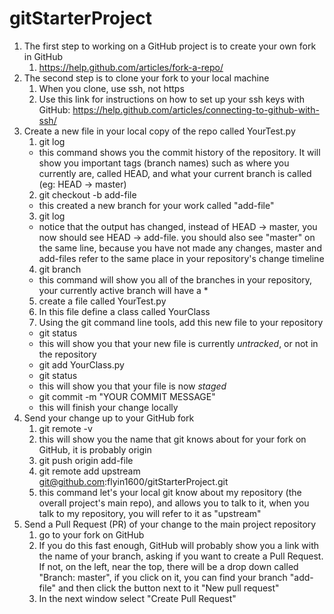 # gitStarterProject

1. The first step to working on a GitHub project is to create your own fork in GitHub
   1. https://help.github.com/articles/fork-a-repo/
2. The second step is to clone your fork to your local machine
   1. When you clone, use ssh, not https
   2. Use this link for instructions on how to set up your ssh keys with GitHub: https://help.github.com/articles/connecting-to-github-with-ssh/
3. Create a new file in your local copy of the repo called YourTest.py
   1. git log
     * this command shows you the commit history of the repository. It will show you important tags (branch names) such as where you currently are, called HEAD, and what your current branch is called (eg: HEAD -> master)
   2. git checkout -b add-file
     * this created a new branch for your work called "add-file"
   3. git log
     * notice that the output has changed, instead of HEAD -> master, you now should see HEAD -> add-file.  you should also see "master" on the same line, because you have not made any changes, master and add-files refer to the same place in your repository's change timeline
   4. git branch
     * this command will show you all of the branches in your repository, your currently active branch will have a *
   5. create a file called YourTest.py
   6. In this file define a class called YourClass
   7. Using the git command line tools, add this new file to your repository
     * git status
      - this will show you that your new file is currently *untracked*, or not in the repository
     * git add YourClass.py
     * git status
      - this will show you that your file is now *staged*
     * git commit -m "YOUR COMMIT MESSAGE"
      - this will finish your change locally
4. Send your change up to your GitHub fork
   1. git remote -v
     1. this will show you the name that git knows about for your fork on GitHub, it is probably origin
   2. git push origin add-file
   3. git remote add upstream git@github.com:flyin1600/gitStarterProject.git
     1. this command let's your local git know about my repository (the overall project's main repo), and allows you to talk to it, when you talk to my repository, you will refer to it as "upstream"
5. Send a Pull Request (PR) of your change to the main project repository
   1. go to your fork on GitHub
   2. If you do this fast enough, GitHub will probably show you a link with the name of your branch, asking if you want to create a Pull Request.  If not, on the left, near the top, there will be a drop down called "Branch: master", if you click on it, you can find your branch "add-file" and then click the button next to it "New pull request"
   3. In the next window select "Create Pull Request"

